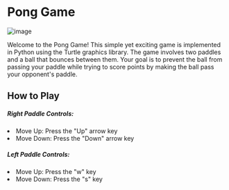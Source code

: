 <h1>Pong Game</h1>

![image](https://github.com/DominicMaritoiu/pong-game/assets/150853918/d3a70396-2eab-45b8-bc0a-862ecf5140dc)


<p>Welcome to the Pong Game! This simple yet exciting game is implemented in Python using the Turtle graphics library. The game involves two paddles and a ball that bounces between them. Your goal is to prevent the ball from passing your paddle while trying to score points by making the ball pass your opponent's paddle.</p>
<h2>How to Play</h2>
<h5>Right Paddle Controls:</h5>

<li>Move Up: Press the "Up" arrow key</li>
<li>Move Down: Press the "Down" arrow key</li>
<h5>Left Paddle Controls:</h5>

<li>Move Up: Press the "w" key</li>
<li>Move Down: Press the "s" key</li>
